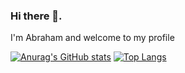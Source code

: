 ### Hi there 👋.
I'm Abraham and welcome to my profile

[![Anurag's GitHub stats](https://github-readme-stats.vercel.app/api?username=MalfurionStormrage&theme=monokai&show_icons=true)](https://github.com/anuraghazra/github-readme-stats)  [![Top Langs](https://github-readme-stats.vercel.app/api/top-langs/?username=MalfurionStormrage&layout=compact&theme=monokai&show_icons=true)](https://github.com/anuraghazra/github-readme-stats)

<!--
**MalfurionStormrage/MalfurionStormrage** is a ✨ _special_ ✨ repository because its `README.md` (this file) appears on your GitHub profile.

Here are some ideas to get you started:

- 🔭 I’m currently working on ...
- 🌱 I’m currently learning ...
- 👯 I’m looking to collaborate on ...
- 🤔 I’m looking for help with ...
- 💬 Ask me about ...
- 📫 How to reach me: ...
- 😄 Pronouns: ...
- ⚡ Fun fact: ...
-->
